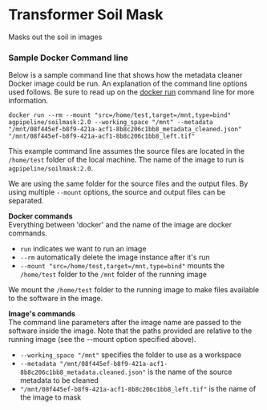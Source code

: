 # Transformer Soil Mask
Masks out the soil in images

### Sample Docker Command line
Below is a sample command line that shows how the metadata cleaner Docker image could be run.
An explanation of the command line options used follows.
Be sure to read up on the [docker run](https://docs.docker.com/engine/reference/run/) command line for more information.

```docker run --rm --mount "src=/home/test,target=/mnt,type=bind" agpipeline/soilmask:2.0 --working_space "/mnt" --metadata "/mnt/08f445ef-b8f9-421a-acf1-8b8c206c1bb8_metadata_cleaned.json" "/mnt/08f445ef-b8f9-421a-acf1-8b8c206c1bb8_left.tif" ```

This example command line assumes the source files are located in the `/home/test` folder of the local machine.
The name of the image to run is `agpipeline/soilmask:2.0`.

We are using the same folder for the source files and the output files.
By using multiple `--mount` options, the source and output files can be separated.

**Docker commands** \
Everything between 'docker' and the name of the image are docker commands.

- `run` indicates we want to run an image
- `--rm` automatically delete the image instance after it's run
- `--mount "src=/home/test,target=/mnt,type=bind"` mounts the `/home/test` folder to the `/mnt` folder of the running image

We mount the `/home/test` folder to the running image to make files available to the software in the image.

**Image's commands** \
The command line parameters after the image name are passed to the software inside the image.
Note that the paths provided are relative to the running image (see the --mount option specified above).

- `--working_space "/mnt"` specifies the folder to use as a workspace
- `--metadata "/mnt/08f445ef-b8f9-421a-acf1-8b8c206c1bb8_metadata.cleaned.json"` is the name of the source metadata to be cleaned
- `"/mnt/08f445ef-b8f9-421a-acf1-8b8c206c1bb8_left.tif"` is the name of the image to mask